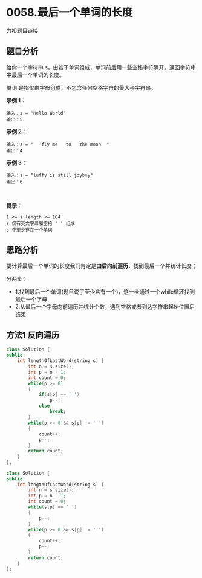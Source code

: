 <p id="最后一个单词的长度"></p>

# 0058.最后一个单词的长度    

[力扣题目链接](https://leetcode-cn.com/problems/length-of-last-word/)  


## 题目分析  

给你一个字符串 s，由若干单词组成，单词前后用一些空格字符隔开。返回字符串中最后一个单词的长度。  

单词 是指仅由字母组成、不包含任何空格字符的最大子字符串。  


**示例 1：**  

    输入：s = "Hello World"
    输出：5

**示例 2：**  

    输入：s = "   fly me   to   the moon  "
    输出：4

**示例 3：**   

    输入：s = "luffy is still joyboy"
    输出：6
 

**提示：**  

    1 <= s.length <= 104
    s 仅有英文字母和空格 ' ' 组成
    s 中至少存在一个单词


## 思路分析  

要计算最后一个单词的长度我们肯定是**由后向前遍历**，找到最后一个并统计长度；  

分两步：  
* 1.找到最后一个单词(题目说了至少含有一个)，这一步通过一个while循环找到最后一个字母  
* 2.从最后一个字母向前遍历并统计个数，遇到空格或者到达字符串起始位置后结束  



## 方法1 反向遍历  

```cpp
class Solution {
public:
    int lengthOfLastWord(string s) {
        int n = s.size();
        int p = n - 1;
        int count = 0;
        while(p >= 0)
        {
            if(s[p] == ' ')
                p--;
            else
                break;
        }
        while(p >= 0 && s[p] != ' ')
        {
            count++;
            p--;
        }
        return count;
    }
};
```


```cpp
class Solution {
public:
    int lengthOfLastWord(string s) {
        int n = s.size();
        int p = n - 1;
        int count = 0;
        while(s[p] == ' ')
        {
            p--;
        }
        while(p >= 0 && s[p] != ' ')
        {
            count++;
            p--;
        }
        return count;
    }
};
```






